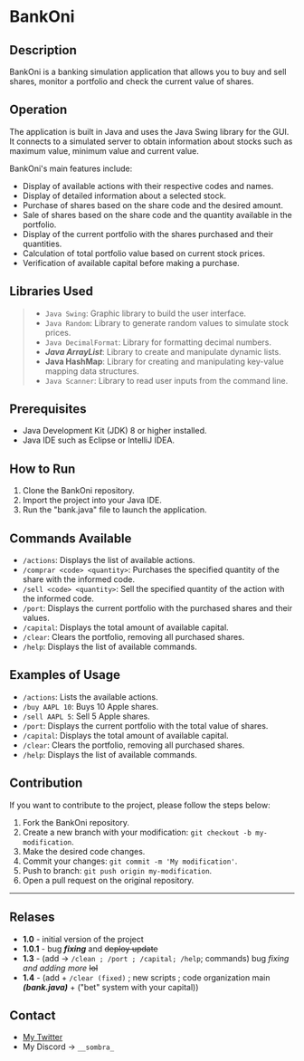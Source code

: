 # BankOni

## Description
BankOni is a banking simulation application that allows you to buy and sell shares, monitor a portfolio and check the current value of shares.

## Operation
The application is built in Java and uses the Java Swing library for the GUI. It connects to a simulated server to obtain information about stocks such as maximum value, minimum value and current value.

BankOni's main features include:
- Display of available actions with their respective codes and names.
- Display of detailed information about a selected stock.
- Purchase of shares based on the share code and the desired amount.
- Sale of shares based on the share code and the quantity available in the portfolio.
- Display of the current portfolio with the shares purchased and their quantities.
- Calculation of total portfolio value based on current stock prices.
- Verification of available capital before making a purchase.

## Libraries Used

> - `Java Swing`: Graphic library to build the user interface.
> - `Java Random`: Library to generate random values to simulate stock prices.
> - `Java DecimalFormat`: Library for formatting decimal numbers.
> - ***Java ArrayList***: Library to create and manipulate dynamic lists.
> - **Java HashMap**: Library for creating and manipulating key-value mapping data structures.
> - `Java Scanner`: Library to read user inputs from the command line.

## Prerequisites
- Java Development Kit (JDK) 8 or higher installed.
- Java IDE such as Eclipse or IntelliJ IDEA.

## How to Run
1. Clone the BankOni repository.
2. Import the project into your Java IDE.
3. Run the "bank.java" file to launch the application.

## Commands Available
- `/actions`: Displays the list of available actions.
- `/comprar <code> <quantity>`: Purchases the specified quantity of the share with the informed code.
- `/sell <code> <quantity>`: Sell the specified quantity of the action with the informed code.
- `/port`: Displays the current portfolio with the purchased shares and their values.
- `/capital`: Displays the total amount of available capital.
- `/clear`: Clears the portfolio, removing all purchased shares.
- `/help`: Displays the list of available commands.

## Examples of Usage
- `/actions`: Lists the available actions.
- `/buy AAPL 10`: Buys 10 Apple shares.
- `/sell AAPL 5`: Sell 5 Apple shares.
- `/port`: Displays the current portfolio with the total value of shares.
- `/capital`: Displays the total amount of available capital.
- `/clear`: Clears the portfolio, removing all purchased shares.
- `/help`: Displays the list of available commands.

## Contribution
If you want to contribute to the project, please follow the steps below:
1. Fork the BankOni repository.
2. Create a new branch with your modification: `git checkout -b my-modification`.
3. Make the desired code changes.
4. Commit your changes: `git commit -m 'My modification'`.
5. Push to branch: `git push origin my-modification`.
6. Open a pull request on the original repository.
----

## Relases 

- **1.0** - initial version of the project
- **1.0.1**  - bug ***fixing*** and ~~deploy update~~
- **1.3** - (add -> `/clean ; /port ; /capital; /help`; commands)
bug *fixing and adding more* ~~lol~~
- **1.4** - (add + `/clear (fixed)` ; new scripts ; code organization main ***(bank.java)*** + ("bet" system with 
your capital))

## Contact
- [My Twitter](https://twitter.com/davvzin)
- My Discord -> `__sombra_`
